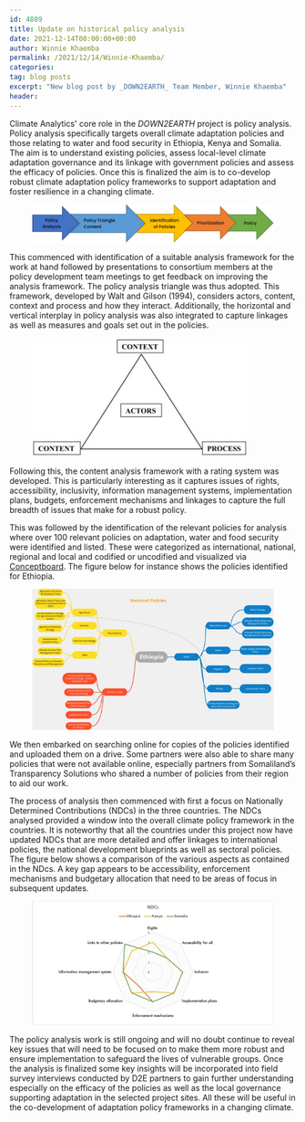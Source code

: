 ```yaml
---
id: 4889
title: Update on historical policy analysis
date: 2021-12-14T00:00:00+00:00
author: Winnie Khaemba
permalink: /2021/12/14/Winnie-Khaemba/
categories: 
tag: blog posts
excerpt: "New blog post by _DOWN2EARTH_ Team Member, Winnie Khaemba"
header:
---
```

Climate Analytics' core role in the _DOWN2EARTH_ project is policy analysis. Policy analysis specifically targets overall climate adaptation policies and those relating to water and food security in Ethiopia, Kenya and Somalia. The aim is to understand existing policies, assess local-level climate adaptation governance and its linkage with government policies and assess the efficacy of policies. Once this is finalized the aim is to co-develop robust climate adaptation policy frameworks to support adaptation and foster resilience in a changing climate.<br>

<figure>
  <img src="/assets/images/arrows.jpg">
</figure>        

This commenced with identification of a suitable analysis framework for the work at hand followed by presentations to consortium members at the policy development team meetings to get feedback on improving the analysis framework. The policy analysis triangle was thus adopted. This framework, developed by Walt and Gilson (1994), considers actors, content, context and process and how they interact. Additionally, the horizontal and vertical interplay in policy analysis was also integrated to capture linkages as well as measures and goals set out in the policies.<br>

<figure>
  <img src="/assets/images/approach.jpg">
</figure> 

Following this, the content analysis framework with a rating system was developed. This is particularly interesting as it captures issues of rights, accessibility, inclusivity, information management systems, implementation plans, budgets, enforcement mechanisms and linkages to capture the full breadth of issues that make for a robust policy.<br>

This was followed by the identification of the relevant policies for analysis where over 100 relevant policies on adaptation, water and food security were identified and listed. These were categorized as international, national, regional and local and codified or uncodified and visualized via [Conceptboard](https://conceptboard.com/). The figure below for instance shows the policies identified for Ethiopia.<br>

<figure>
  <img src="/assets/images/policies.jpg">
</figure>

We then embarked on searching online for copies of the policies identified and uploaded them on a drive. Some partners were also able to share many policies that were not available online, especially partners from Somaliland’s Transparency Solutions who shared a number of policies from their region to aid our work.<br>

The process of analysis then commenced with first a focus on Nationally Determined Contributions (NDCs) in the three countries. The NDCs analysed provided a window into the overall climate policy framework in the countries. It is noteworthy that all the countries under this project now have updated NDCs that are more detailed and offer linkages to international policies, the national development blueprints as well as sectoral policies. The figure below shows a comparison of the various aspects as contained in the NDcs. A key gap appears to be accessibility, enforcement mechanisms and budgetary allocation that need to be areas of focus in subsequent updates.<br>

<figure>
  <img src="/assets/images/diagram.jpg">
</figure>

The policy analysis work is still ongoing and will no doubt continue to reveal key issues that will need to be focused on to make them more robust and ensure implementation to safeguard the lives of vulnerable groups. Once the analysis is finalized some key insights will be incorporated into field survey interviews conducted by D2E partners to gain further understanding especially on the efficacy of the policies as well as the local governance supporting adaptation in the selected project sites. All these will be useful in the co-development of adaptation policy frameworks in a changing climate.<br>